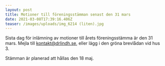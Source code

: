 ```yaml
---
layout: post
title: Motioner till föreningsstämman senast den 31 mars
date: 2021-03-08T17:39:16.406Z
teaser: /images/uploads/img_6214 (liten).jpg
---
```

Sista dag för inlämning av motioner till årets föreningsstämma är den 31 mars. Mejla till [kontakt@drlindh.se](mailto:kontakt@drlindh.se),  eller lägg i den gröna brevlådan vid hus 3.

Stämman är planerad att hållas den 18 maj. 
